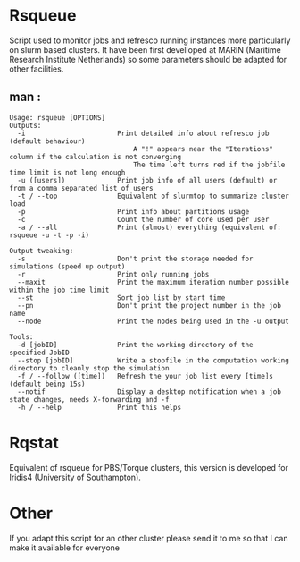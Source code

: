 # Rsqueue
Script used to monitor jobs and refresco running instances more particularly on slurm based clusters.
It have been first develloped at MARIN (Maritime Research Institute Netherlands) so some parameters should be adapted for other facilities.

## man : 
```
Usage: rsqueue [OPTIONS]
Outputs:
  -i                       Print detailed info about refresco job (default behaviour)
                               A "!" appears near the "Iterations" column if the calculation is not converging
                               The time left turns red if the jobfile time limit is not long enough
  -u ([users])             Print job info of all users (default) or from a comma separated list of users
  -t / --top               Equivalent of slurmtop to summarize cluster load
  -p                       Print info about partitions usage
  -c                       Count the number of core used per user 
  -a / --all               Print (almost) everything (equivalent of: rsqueue -u -t -p -i)

Output tweaking:    
  -s                       Don't print the storage needed for simulations (speed up output)
  -r                       Print only running jobs
  --maxit                  Print the maximum iteration number possible within the job time limit
  --st                     Sort job list by start time
  --pn                     Don't print the project number in the job name
  --node                   Print the nodes being used in the -u output

Tools:
  -d [jobID]               Print the working directory of the specified JobID
  --stop [jobID]           Write a stopfile in the computation working directory to cleanly stop the simulation
  -f / --follow ([time])   Refresh the your job list every [time]s (default being 15s)
  --notif                  Display a desktop notification when a job state changes, needs X-forwarding and -f
  -h / --help              Print this helps
```



# Rqstat

Equivalent of rsqueue for PBS/Torque clusters, this version is developed for Iridis4 (University of Southampton).

# Other
If you adapt this script for an other cluster please send it to me so that I can make it available for everyone

